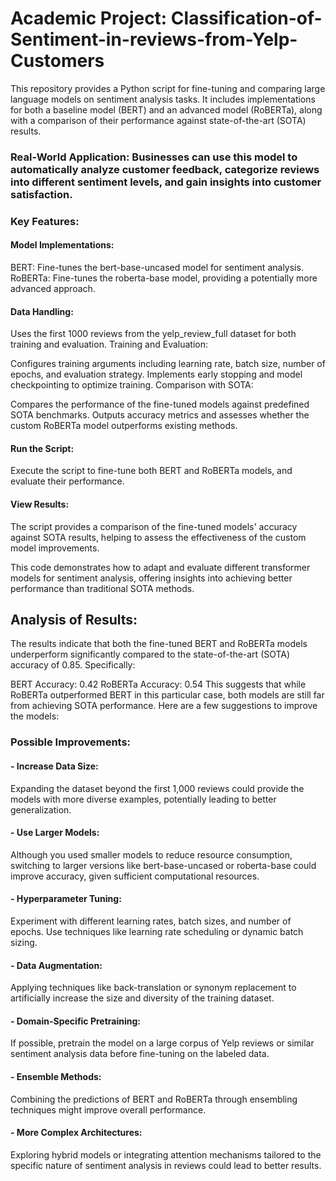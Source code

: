 # Academic Project: Classification-of-Sentiment-in-reviews-from-Yelp-Customers

This repository provides a Python script for fine-tuning and comparing large language models on sentiment analysis tasks. It includes implementations for both a baseline model (BERT) and an advanced model (RoBERTa), along with a comparison of their performance against state-of-the-art (SOTA) results.

### Real-World Application: Businesses can use this model to automatically analyze customer feedback, categorize reviews into different sentiment levels, and gain insights into customer satisfaction.

### Key Features:
#### Model Implementations:

BERT: Fine-tunes the bert-base-uncased model for sentiment analysis.
RoBERTa: Fine-tunes the roberta-base model, providing a potentially more advanced approach.

#### Data Handling:

Uses the first 1000 reviews from the yelp_review_full dataset for both training and evaluation.
Training and Evaluation:

Configures training arguments including learning rate, batch size, number of epochs, and evaluation strategy.
Implements early stopping and model checkpointing to optimize training.
Comparison with SOTA:

Compares the performance of the fine-tuned models against predefined SOTA benchmarks.
Outputs accuracy metrics and assesses whether the custom RoBERTa model outperforms existing methods.

#### Run the Script:
Execute the script to fine-tune both BERT and RoBERTa models, and evaluate their performance.

#### View Results:
The script provides a comparison of the fine-tuned models' accuracy against SOTA results, helping to assess the effectiveness of the custom model improvements.

This code demonstrates how to adapt and evaluate different transformer models for sentiment analysis, offering insights into achieving better performance than traditional SOTA methods.

## Analysis of Results:

The results indicate that both the fine-tuned BERT and RoBERTa models underperform significantly compared to the state-of-the-art (SOTA) accuracy of 0.85. Specifically:

BERT Accuracy: 0.42
RoBERTa Accuracy: 0.54
This suggests that while RoBERTa outperformed BERT in this particular case, both models are still far from achieving SOTA performance. Here are a few suggestions to improve the models:

### Possible Improvements:
#### - Increase Data Size:

Expanding the dataset beyond the first 1,000 reviews could provide the models with more diverse examples, potentially leading to better generalization.

#### - Use Larger Models:

Although you used smaller models to reduce resource consumption, switching to larger versions like bert-base-uncased or roberta-base could improve accuracy, given sufficient computational resources.

#### - Hyperparameter Tuning:

Experiment with different learning rates, batch sizes, and number of epochs.
Use techniques like learning rate scheduling or dynamic batch sizing.

#### - Data Augmentation:

Applying techniques like back-translation or synonym replacement to artificially increase the size and diversity of the training dataset.

#### - Domain-Specific Pretraining:

If possible, pretrain the model on a large corpus of Yelp reviews or similar sentiment analysis data before fine-tuning on the labeled data.

#### - Ensemble Methods:

Combining the predictions of BERT and RoBERTa through ensembling techniques might improve overall performance.

#### - More Complex Architectures:

Exploring hybrid models or integrating attention mechanisms tailored to the specific nature of sentiment analysis in reviews could lead to better results.
